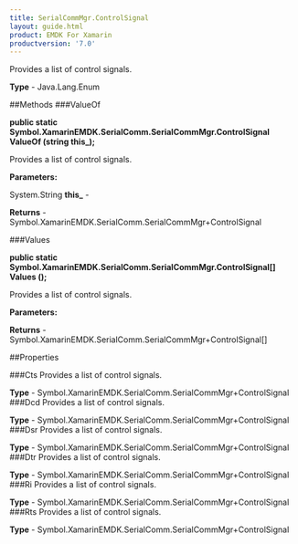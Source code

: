 ```yaml
---
title: SerialCommMgr.ControlSignal
layout: guide.html
product: EMDK For Xamarin 
productversion: '7.0' 
---
```

Provides a list of control signals.

**Type** - Java.Lang.Enum

##Methods
###ValueOf

**public static Symbol.XamarinEMDK.SerialComm.SerialCommMgr.ControlSignal ValueOf (string this_);**

Provides a list of control signals.

**Parameters:**

System.String **this_**  - 
        

**Returns** - Symbol.XamarinEMDK.SerialComm.SerialCommMgr+ControlSignal

###Values

**public static Symbol.XamarinEMDK.SerialComm.SerialCommMgr.ControlSignal[] Values ();**

Provides a list of control signals.

**Parameters:**

**Returns** - Symbol.XamarinEMDK.SerialComm.SerialCommMgr+ControlSignal[]

##Properties

###Cts
Provides a list of control signals.

**Type** - Symbol.XamarinEMDK.SerialComm.SerialCommMgr+ControlSignal
###Dcd
Provides a list of control signals.

**Type** - Symbol.XamarinEMDK.SerialComm.SerialCommMgr+ControlSignal
###Dsr
Provides a list of control signals.

**Type** - Symbol.XamarinEMDK.SerialComm.SerialCommMgr+ControlSignal
###Dtr
Provides a list of control signals.

**Type** - Symbol.XamarinEMDK.SerialComm.SerialCommMgr+ControlSignal
###Ri
Provides a list of control signals.

**Type** - Symbol.XamarinEMDK.SerialComm.SerialCommMgr+ControlSignal
###Rts
Provides a list of control signals.

**Type** - Symbol.XamarinEMDK.SerialComm.SerialCommMgr+ControlSignal
